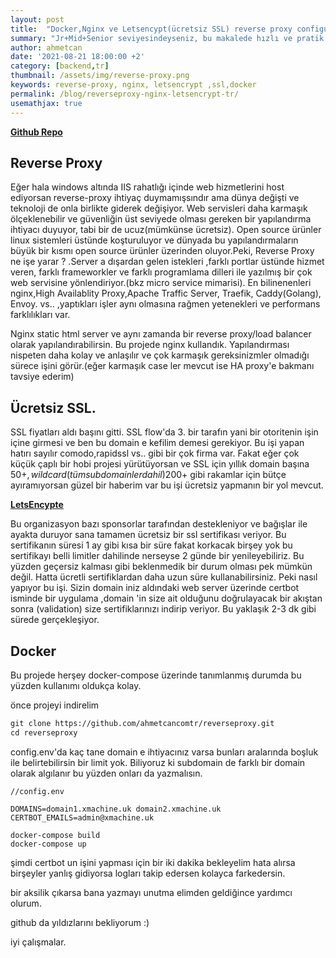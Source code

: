 ```yaml
---
layout: post
title:  "Docker,Nginx ve Letsencypt(ücretsiz SSL) reverse proxy configurasyonu"
summary: "Jr+Mid+Senior seviyesindeyseniz, bu makalede hızlı ve pratik bir şekilde ücretsiz SSL konfigurasyonu ile birlikte bir reverse-proxy nasıl yapılandırılır öğreneceksin"
author: ahmetcan
date: '2021-08-21 18:00:00 +2'
category: [backend,tr]
thumbnail: /assets/img/reverse-proxy.png
keywords: reverse-proxy, nginx, letsencrypt ,ssl,docker
permalink: /blog/reverseproxy-nginx-letsencrypt-tr/
usemathjax: true
---
```


**[Github Repo](https://github.com/ahmetcancomtr/reverseproxy.git)**


## Reverse Proxy
Eğer hala windows altında IIS rahatlığı içinde web hizmetlerini host ediyorsan reverse-proxy ihtiyaç duymamışsındır ama dünya değişti ve teknoloji de onla birlikte giderek değişiyor.
Web servisleri daha karmaşık ölçeklenebilir ve güvenliğin üst seviyede olması gereken bir yapılandırma ihtiyacı duyuyor, tabi bir de ucuz(mümkünse ücretsiz). Open source ürünler linux sistemleri üstünde koşturuluyor ve dünyada bu yapılandırmaların büyük bir kısmı open source ürünler üzerinden oluyor.Peki, Reverse Proxy ne işe yarar ? .Server a dışardan gelen istekleri ,farklı portlar üstünde hizmet veren, farklı frameworkler ve farklı programlama dilleri ile yazılmış bir çok web servisine yönlendiriyor.(bkz micro service mimarisi). En bilinenenleri nginx,High Availablity Proxy,Apache Traffic Server, Traefik, Caddy(Golang), Envoy. vs.. ,yaptıkları işler aynı olmasına rağmen yetenekleri ve performans farklılıkları var. 

Nginx static html server ve aynı zamanda bir reverse proxy/load balancer olarak yapılandırabilirsin. Bu projede nginx kullandık. Yapılandırması nispeten daha kolay ve anlaşılır ve çok karmaşık gereksinizmler olmadığı sürece işini görür.(eğer karmaşık case ler mevcut ise HA proxy'e bakmanı tavsiye ederim)

## Ücretsiz SSL.
SSL fiyatları aldı başını gitti. SSL flow'da  3. bir tarafın yani bir otoritenin işin içine girmesi ve ben bu domain e kefilim demesi gerekiyor. Bu işi yapan hatırı sayılır comodo,rapidssl vs.. gibi bir çok firma var. Fakat eğer çok küçük çaplı bir hobi projesi yürütüyorsan ve SSL için yıllık domain başına 50$+ ,wildcard(tüm subdomainler dahil)  200$+ gibi rakamlar için bütçe ayıramıyorsan güzel bir haberim var bu işi ücretsiz yapmanın bir yol mevcut.

**[LetsEncypte](https://developers.google.com/analytics/devguides/collection/android/v4/campaigns)**

Bu organizasyon  bazı sponsorlar tarafından destekleniyor ve bağışlar ile ayakta duruyor sana tamamen ücretsiz bir ssl sertifikası veriyor. Bu sertifikanın süresi 1 ay gibi kısa bir süre fakat korkacak birşey yok bu sertifikayı belli limitler dahilinde nerseyse 2 günde bir yenileyebiliriz. Bu yüzden geçersiz kalması gibi beklenmedik bir durum olması pek mümkün değil. Hatta ücretli sertifiklardan daha uzun süre kullanabilirsiniz.
Peki nasıl yapıyor bu işi. Sizin domain iniz aldındaki web server üzerinde certbot isminde bir uygulama ,domain 'in size ait olduğunu doğrulayacak bir akıştan sonra (validation) size sertifiklarınızı indirip veriyor. Bu yaklaşık 2-3 dk gibi sürede gerçekleşiyor.

## Docker
Bu projede herşey docker-compose üzerinde  tanımlanmış durumda bu yüzden kullanımı oldukça kolay.

önce projeyi indirelim
```html
git clone https://github.com/ahmetcancomtr/reverseproxy.git
cd reverseproxy
```

config.env'da  kaç tane domain e ihtiyacınız varsa bunları aralarında boşluk ile belirtebilirsin bir limit yok. Biliyoruz ki subdomain de farklı bir domain olarak algılanır bu yüzden onları da yazmalısın.

```console
//config.env 

DOMAINS=domain1.xmachine.uk domain2.xmachine.uk
CERTBOT_EMAILS=admin@xmachine.uk
```


```console
docker-compose build
docker-compose up
```
şimdi certbot un işini yapması için bir iki dakika bekleyelim
hata alırsa birşeyler yanlış gidiyorsa logları takip edersen kolayca farkedersin.

bir aksilik çıkarsa bana yazmayı unutma elimden geldiğince yardımcı olurum.

github da yıldızlarını bekliyorum :)

iyi çalışmalar.
